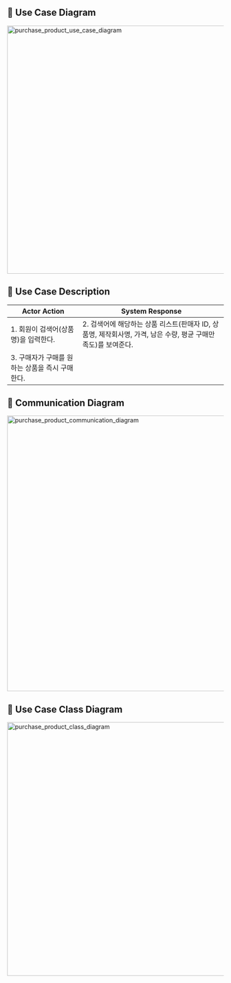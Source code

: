 ## 📌 Use Case Diagram

<img width="577" alt="purchase_product_use_case_diagram" src="https://user-images.githubusercontent.com/62105312/168451923-6304d35d-ba01-4ad5-bb2f-e604e39f6cce.png">

## 📌 Use Case Description

| Actor Action                                    | System Response                                                                                               |
| ----------------------------------------------- | ------------------------------------------------------------------------------------------------------------- |
| 1. 회원이 검색어(상품명)을 입력한다.            | 2. 검색어에 해당하는 상품 리스트(판매자 ID, 상품명, 제작회사명, 가격, 남은 수량, 평균 구매만족도)를 보여준다. |
| 3. 구매자가 구매를 원하는 상품을 즉시 구매한다. |                                                                                                               |

## 📌 Communication Diagram

<img width="641" alt="purchase_product_communication_diagram" src="https://user-images.githubusercontent.com/62105312/168835185-88d3068d-0ec0-4925-a159-05df31a8f941.png">

## 📌 Use Case Class Diagram

<img width="590" alt="purchase_product_class_diagram" src="https://user-images.githubusercontent.com/62105312/168835207-3da577c3-38f2-41b8-b5a8-460d7fbe729a.png">
